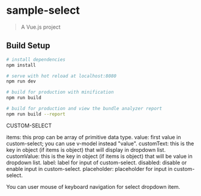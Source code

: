# sample-select

> A Vue.js project

## Build Setup

``` bash
# install dependencies
npm install

# serve with hot reload at localhost:8080
npm run dev

# build for production with minification
npm run build

# build for production and view the bundle analyzer report
npm run build --report
```
CUSTOM-SELECT

items: this prop can be array of primitive data type.
value: first value in custom-select; you can use v-model instead "value".
customText: this is the key in object (if items is object) that will display in dropdown list.
customValue: this is the key in object (if items is object) that will be value in dropdown list.
label: label for input of custom-select.
disabled: disable or enable input in custom-select.
placeholder: placeholder for input in custom-select.

You can user mouse of keyboard navigation for select dropdown item.

